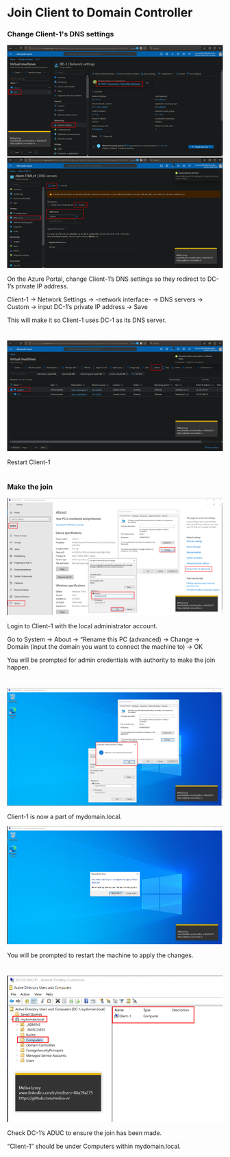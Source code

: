 # Join Client to Domain Controller

<h3>Change Client-1's DNS settings</h3>

<img src="https://raw.githubusercontent.com/melisaaaaaaaaa-er/ADDS-images/main/2.png"/>

<img src="https://raw.githubusercontent.com/melisaaaaaaaaa-er/ADDS-images/main/33.png"/>

On the Azure Portal, change Client-1’s DNS settings so they redirect to DC-1’s private IP address. 

Client-1 → Network Settings → -network interface- → DNS servers → Custom → input DC-1’s private IP address → Save

This will make it so Client-1 uses DC-1 as its DNS server.

#
<img src="https://raw.githubusercontent.com/melisaaaaaaaaa-er/ADDS-images/main/34.png"/>

Restart Client-1

#
<h3>Make the join</h3>

<img src="https://raw.githubusercontent.com/melisaaaaaaaaa-er/ADDS-images/main/35.png"/>

Login to Client-1 with the local administrator account.

Go to System → About → “Rename this PC (advanced) → Change → Domain (input the domain you want to connect the machine to) → OK

You will be prompted for admin credentials with authority to make the join happen.

#
<img src="https://raw.githubusercontent.com/melisaaaaaaaaa-er/ADDS-images/main/36.png"/>

Client-1 is now a part of mydomain.local.

<img src="https://raw.githubusercontent.com/melisaaaaaaaaa-er/ADDS-images/main/37.png"/>

You will be prompted to restart the machine to apply the changes.

#
<img src="https://raw.githubusercontent.com/melisaaaaaaaaa-er/ADDS-images/main/38.png"/>

Check DC-1’s ADUC to ensure the join has been made.

“Client-1” should be under Computers within mydomain.local.
